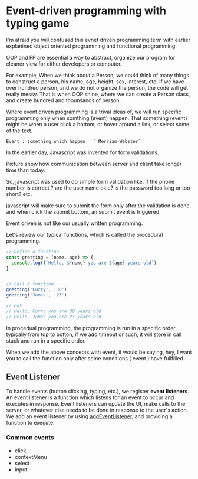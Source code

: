 # Event-driven programming with typing game


I'm afraid you will confused this evnet driven programming term with earlier explanined object oriented programming and functional programming.

OOP and FP are essential a way to abstract, organize our program for cleaner view for either developers or computer.

For example, When we think about a Person, we could think of many things to construct a person, his name, age, height, sex, interest, etc. If we have over hundred person, and we do not organize the person, the code will get really messy. That is when OOP shine, where we can create a Person class, and create hundred and thounsands of person.

Where event driven programming is a trival ideas of, we will run specific programming only when somthing (event) happen. That something (event) might be when a user click a bottom, or hover around a link, or select some of the text.

```
Event : something which happen   ` Merriam-Webster`
```

In the earlier day, Javascript was invented for form validations.

Picture show how communication between server and client take longer time than today.

So, javascript was used to do simple form validation like, if the phone number is correct ? are the user name okie? is the password too long or too short? etc.

javascript will make sure to submit the form only after the validation is done. and when click the submit bottom, an submit event is triggered.



Event driven is not like our usually written programming.

Let's review our typical functions, which is called the procedural programming.

```javascript
// Define a function
const gretting = (name, age) => {
  console.log(f`Hello, ${name} you are ${age} years old`)
}


// Call a function
gretting('Curry', '30')
gretting('James', '23')

// Out
// Hello, Curry you are 30 years old
// Hello, James you are 23 years old
```

In procedual programming, the programming is run in a specific order. typically from top to botton, if we add timeout or such, it will store in call stack and run in a specific order.

When we add the above concepts with event, it would be saying, hey, I want you to call the function only after some conditions ( event ) have fullfilled.

## Event Listener

To handle events (button clicking, typing, etc.), we register **event listeners**. An event listener is a function which listens for an event to occur and executes in response. Event listeners can update the UI, make calls to the server, or whatever else needs to be done in response to the user's action. We add an event listener by using [addEventListener](https://developer.mozilla.org/docs/Web/API/EventTarget/addEventListener), and providing a function to execute.


### Common events

- click
- contextMenu
- select
- input
